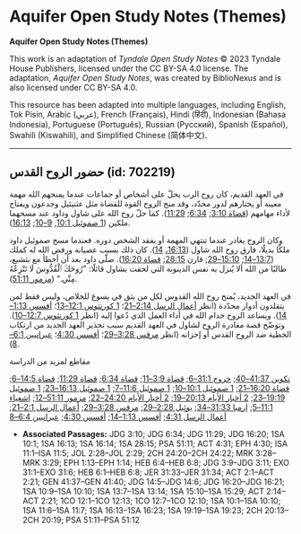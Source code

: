 # Aquifer Open Study Notes (Themes)

**Aquifer Open Study Notes (Themes)**

This work is an adaptation of *Tyndale Open Study Notes* © 2023 Tyndale House Publishers, licensed under the CC BY\-SA 4\.0 license. The adaptation, *Aquifer Open Study Notes*, was created by BiblioNexus and is also licensed under CC BY\-SA 4\.0\.

This resource has been adapted into multiple languages, including English, Tok Pisin, Arabic (عربي), French (Français), Hindi (हिंदी), Indonesian (Bahasa Indonesia), Portuguese (Português), Russian (Русский), Spanish (Español), Swahili (Kiswahili), and Simplified Chinese (简体中文).



--------------------------------

## حضور الروح القدس (id: 702219)

في العهد القديم، كان روح الرب يحلّ على أشخاص أو جماعات عندما يمنحهم الله مهمة معينة أو يختارهم لدور محدّد، وقد منح الروح القوة للقضاة مثل عثنيئيل وجدعون ويفتاح لأداء مهامهم ([قضاة 3:10](https://ref.ly/Judg3:10); [6:34](https://ref.ly/Judg6:34); [11:29](https://ref.ly/Judg11:29)). كما حلّ روح الله على شاول وداود عند مسحهما ملكين ([1 صموئيل 10:1](https://ref.ly/1Sam10:1), [9–10](https://ref.ly/1Sam10:9-1Sam10:10); [16:13](https://ref.ly/1Sam16:13)).

وكان الروح يغادر عندما تنتهي المهمة أو يفقد الشخص دوره. فعندما مسح صموئيل داود ملكًا بديلًا، فارق روح الله شاول ([16:13،](https://ref.ly/1Sam16:13) [14](https://ref.ly/1Sam16:14)). كان ذلك بسبب عصيانه ورفض الله له كملك ([13:7–14](https://ref.ly/1Sam13:7-1Sam13:14); [15:10–29](https://ref.ly/1Sam15:10-1Sam15:29); قارن [28:15](https://ref.ly/1Sam28:15); [قضاة 16:20](https://ref.ly/Judg16:20)). صلّى داود بعد أن أخطأ مع بثشبع، طالبًا من الله ألا يُنزل به نفس الدينونة التي لحقت بشاول قائلًا: "رُوحَكَ ٱلْقُدُّوسَ لَا تَنْزِعْهُ مِنِّي." ([مزمور 51:11](https://ref.ly/Ps51:11)).

في العهد الجديد، يُمنح روح الله القدوس لكل من يثق في يسوع للخلاص، وليس فقط لمن يتقلدون أدوار محدّدة (انظر [أعمال الرسل 2:14–21](https://ref.ly/Acts2:14-Acts2:21)؛ [1 كورنثوس 12:1–13](https://ref.ly/1Cor12:1-1Cor12:13)؛ [أفسس 1:13–14](https://ref.ly/Eph1:13-Eph1:14)). ويساعد الروح خدام الله في أداء العمل الذي دُعوا إليه (انظر [1 كورنثوس 12:7–10](https://ref.ly/1Cor12:7-1Cor12:10)). وتوضّح قصة مغادرة الروح لشاول في العهد القديم سبب تحذير العهد الجديد من ارتكاب الخطية ضد الروح القدس أو إحزانه (انظر [مرقس 3:28–29](https://ref.ly/Mark3:28-Mark3:29)؛ [أفسس 4:30](https://ref.ly/Eph4:30)؛ [عبرانيين 6:1–8](https://ref.ly/Heb6:1-Heb6:8)).

مقاطع لمزيد من الدراسة

[تكوين 41:37–40](https://ref.ly/Gen41:37-Gen41:40); [خروج 31:1–6](https://ref.ly/Exod31:1-Exod31:6); [قضاة 3:9–11](https://ref.ly/Judg3:9-Judg3:11); [قضاة 6:34](https://ref.ly/Judg6:34); [قضاة 11:29](https://ref.ly/Judg11:29); [قضاة 14:5–6](https://ref.ly/Judg14:5-Judg14:6); [قضاة 16:20–21](https://ref.ly/Judg16:20-Judg16:21); [1 صموئيل 10:1–10](https://ref.ly/1Sam10:1-1Sam10:10); [1 صموئيل 11:6–7](https://ref.ly/1Sam11:6-1Sam11:7); [1 صموئيل 16:13–23](https://ref.ly/1Sam16:13-1Sam16:23); [1 صموئيل 19:19–23](https://ref.ly/1Sam19:19-1Sam19:23); [2 أخبار الأيام 20:13–19](https://ref.ly/2Chr20:13-2Chr20:19); [2 أخبار الأيام 24:20–22](https://ref.ly/2Chr24:20-2Chr24:22); [مزمور 51:11–12](https://ref.ly/Ps51:11-Ps51:12); [إشعياء 11:1–5](https://ref.ly/Isa11:1-Isa11:5); [إرميا 31:33–34](https://ref.ly/Jer31:33-Jer31:34); [يوئيل 2:28–29](https://ref.ly/Joel2:28-Joel2:29); [مرقس 3:28–29](https://ref.ly/Mark3:28-Mark3:29); [أعمال الرسل 2:1–21](https://ref.ly/Acts2:1-Acts2:21); [أعمال الرسل 4:31](https://ref.ly/Acts4:31); [أفسس 1:13–14](https://ref.ly/Eph1:13-Eph1:14); [أفسس 4:30](https://ref.ly/Eph4:30); [عبرانيين 6:4–8](https://ref.ly/Heb6:4-Heb6:8)

* **Associated Passages:** JDG 3:10; JDG 6:34; JDG 11:29; JDG 16:20; 1SA 10:1; 1SA 16:13; 1SA 16:14; 1SA 28:15; PSA 51:11; ACT 4:31; EPH 4:30; ISA 11:1–ISA 11:5; JOL 2:28–JOL 2:29; 2CH 24:20–2CH 24:22; MRK 3:28–MRK 3:29; EPH 1:13–EPH 1:14; HEB 6:4–HEB 6:8; JDG 3:9–JDG 3:11; EXO 31:1–EXO 31:6; HEB 6:1–HEB 6:8; JER 31:33–JER 31:34; ACT 2:1–ACT 2:21; GEN 41:37–GEN 41:40; JDG 14:5–JDG 14:6; JDG 16:20–JDG 16:21; 1SA 10:9–1SA 10:10; 1SA 13:7–1SA 13:14; 1SA 15:10–1SA 15:29; ACT 2:14–ACT 2:21; 1CO 12:1–1CO 12:13; 1CO 12:7–1CO 12:10; 1SA 10:1–1SA 10:10; 1SA 11:6–1SA 11:7; 1SA 16:13–1SA 16:23; 1SA 19:19–1SA 19:23; 2CH 20:13–2CH 20:19; PSA 51:11–PSA 51:12

